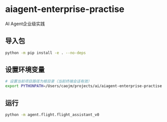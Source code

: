 # aiagent-enterprise-practise
AI Agent企业级实践

## 导入包

```bash
python -m pip install -e . --no-deps
```
## 设置环境变量
```bash
# 设置当前项目路径为根目录（当前终端会话有效）
export PYTHONPATH=/Users/caojm/projects/ai/aiagent-enterprise-practise
```

## 运行
```bash
python -m agent.flight.flight_assistant_v0
```